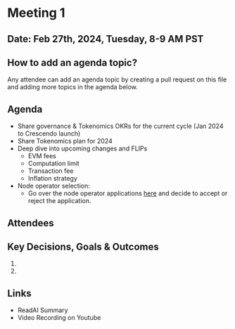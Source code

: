 # Meeting 1

## Date: Feb 27th, 2024, Tuesday, 8-9 AM PST

## How to add an agenda topic?
Any attendee can add an agenda topic by creating a pull request on this file and adding more topics in the agenda below.

## Agenda

- Share governance & Tokenomics OKRs for the current cycle (Jan 2024 to Crescendo launch)
- Share Tokenomics plan for 2024
- Deep dive into upcoming changes and FLIPs
    - EVM fees
    - Computation limit
    - Transaction fee
    - Inflation strategy
- Node operator selection:
  - Go over the node operator applications [here](https://github.com/onflow/flow-validator/issues) and decide to accept or reject the application.

## Attendees


## Key Decisions, Goals & Outcomes

1.
2.

## Links
- ReadAI Summary
- Video Recording on Youtube
